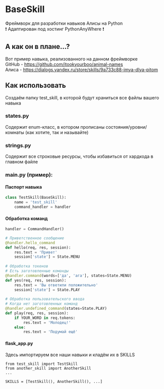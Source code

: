 # BaseSkill
Фреймворк для разработки навыков Алисы на Python<br>
❗️ Адаптирован под хостинг PythonAnyWhere ❗️

## А как он в плане...?
Вот пример навыка, реализованного на данном фреймворке<br>
GitHub - https://github.com/itookyourboo/animal-names<br>
Алиса - https://dialogs.yandex.ru/store/skills/9a733c88-imya-dlya-pitom

## Как использовать
Создаём папку test_skill, в которой будут храниться все файлы вашего навыка

### states.py
Содержит enum-класс, в котором прописаны состояния/уровни/комнаты (как хотите, так и называйте)

### strings.py
Содержит все строковые ресурсы, чтобы избавиться от хардкода в главном файле

### main.py (пример):

#### Паспорт навыка
```python
class TestSkill(BaseSkill):
    name = 'test_skill'
    command_handler = handler
```

#### Обработка команд
```python
handler = CommandHandler()

# Приветственное сообщение
@handler.hello_command
def hello(req, res, session):
    res.text = 'Привет'
    session['state'] = State.MENU
    
# Обработка токенов
# Есть заготовленные команды
@handler.command(words=['да', 'ага'], states=State.MENU)
def yes(req, res, session):
    res.text = 'Вы ответили положительно'
    session['state'] = State.PLAY
    
# Обработка пользовательского ввода
# Когда нет заготовленных команд
@handler.undefined_command(states=State.PLAY)
def play(req, res, session):
    if YOUR_WORD in req.tokens:
        res.text = 'Молодец!'
    else:
        res.text = 'Подумай ещё'
```

#### flask_app.py
Здесь импортируем все наши навыки и кладём их в SKILLS
```
from test_skill import TestSkill
from another_skill import AnotherSkill
...

SKILLS = [TestSkill(), AnotherSkill(), ...]
```
